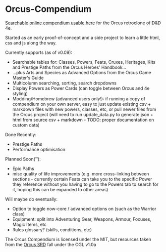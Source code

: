 # Orcus-Compendium
[Searchable online compendium usable here](https://hokaze.github.io/Orcus-Compendium/compendium.html) for the Orcus retroclone of D&D 4e.

Started as an early proof-of-concept and a side project to learn a little html, css and js along the way.

Currently supports (as of v0.09):
- Searchable tables for: Classes, Powers, Feats, Cruxes, Heritages, Kits and Prestige Paths from the Orcus Heroes' Handbook...
- ...plus Arts and Species as Advanced Options from the Orcus Game Master's Guide
- Multicolumn searching, sorting, search dropdowns
- Display Powers as Power Cards (can toggle between Orcus and 4e styling)
- Modding/Homebrew (advanced users only!): if running a copy of compendium on your own server, easy to just update existing csv + markdown files with new powers, classes, etc, or pull newer files from the Orcus project (will need to run update_data.py to generate json + html from source csv + markdown - TODO: proper documentation on custom data)

Done Recently:
- Prestige Paths
- Performance optimisation

Planned Soon(™):
- Epic Paths
- misc quality of life improvements (e.g. more cross-linking between sections - currently certain Feats can take you to the specific Power they reference without you having to go to the Powers tab to search for it, hoping this can be expanded to other areas)

Will maybe do eventually:
- Option to toggle now-core / advanced options on (such as the Warrior class)
- Equipment: split into Adventuring Gear, Weapons, Armour, Focuses, Magic Items, etc
- Rules glossary? (skills, conditions, etc)


The Orcus Compendium is licensed under the MIT, but resources taken from the [Orcus SRD](https://github.com/Sanglorian/orcus) fall under the OGL v1.0a
